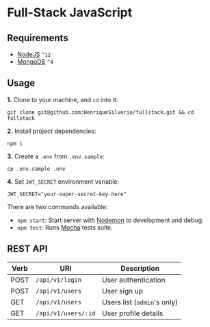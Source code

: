 # Full-Stack JavaScript

## Requirements

- [NodeJS](https://nodejs.org/) `^12`
- [MongoDB](https://www.mongodb.com/download-center/community) `^4`

## Usage

**1.** Clone to your machine, and `cd` into it:
```
git clone git@github.com:HenriqueSilverio/fullstack.git && cd fullstack
```

**2.** Install project dependencies:
```
npm i
```

**3.** Create a `.env` from `.env.sample`:
```
cp .env.sample .env
```

**4.** Set `JWT_SECRET` environment variable:
```
JWT_SECRET="your-super-secret-key-here"
```

There are two commands available:

- `npm start`: Start server with [Nodemon](https://nodemon.io/) to development and debug.
- `npm test`: Runs [Mocha](http://mochajs.org/) tests suite.

## REST API

Verb | URI                 | Description
-----|---------------------|---------------------
POST | `/api/v1/login`     | User authentication
POST | `/api/v1/users`     | User sign up
GET  | `/api/v1/users`     | Users list (`admin`'s only)
GET  | `/api/v1/users/:id` | User profile details

